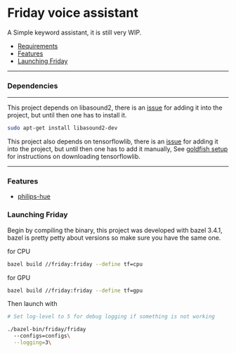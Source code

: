# Friday voice assistant 

A Simple keyword assistant, it is still very WIP.

- [Requirements](#requirements)
- [Features](#features)
- [Launching Friday](#launching-friday)
---

### Dependencies

---

This project depends on libasound2, there is an [issue](https://github.com/JonasRSV/friday-voice-assistant/issues/1) for adding it into the project, but until then one has to install it.

```bash
sudo apt-get install libasound2-dev
```

This project also depends on tensorflowlib, there is an [issue](https://github.com/JonasRSV/friday-voice-assistant/issues/2) for adding it into the project, but until then one has to add it manually, See [goldfish setup](https://github.com/JonasRSV/friday-voice-assistant/blob/master/friday/audio/keyword_detection/goldfish/README.md) for instructions on downloading tensorflowlib.


---

### Features
- [philips-hue](https://github.com/JonasRSV/friday-voice-assistant/blob/master/friday/third_party/philips-hue/README.md)


### Launching Friday

Begin by compiling the binary, this project was developed with bazel 3.4.1, bazel is pretty 
petty about versions so make sure you have the same one.


for CPU

```bash
bazel build //friday:friday --define tf=cpu
```

for GPU

```bash
bazel build //friday:friday --define tf=gpu
```

Then launch with 


```bash
# Set log-level to 5 for debug logging if something is not working

./bazel-bin/friday/friday
  --configs=configs\
  --logging=3\
```




